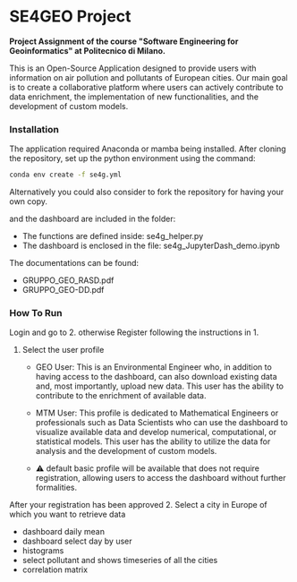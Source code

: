 # SE4GEO Project
**Project Assignment of the course "Software Engineering for Geoinformatics" at Politecnico di Milano.**

This is an Open-Source Application designed to provide users with information on air pollution and pollutants of European cities. Our main goal is to create a collaborative platform where users can actively contribute to data enrichment, the implementation of new functionalities, and the development of custom models.

### Installation
The application required Anaconda or mamba being installed. After cloning the repository, set up the python environment using the command:
```sh
conda env create -f se4g.yml
```
Alternatively you could also consider to fork the repository for having your own copy. 
     
 and the dashboard are included in the folder:
 * The functions are defined inside: se4g_helper.py
 * The dashboard is enclosed in the file: se4g_JupyterDash_demo.ipynb

The documentations can be found:
 * GRUPPO_GEO_RASD.pdf
 * GRUPPO_GEO-DD.pdf
 
### How To Run
Login and go to 2. otherwise Register following the instructions in 1.
1. Select the user profile
     * GEO User: This is an Environmental Engineer who, in addition to having access to the dashboard, can also download existing data and, most importantly, upload new data. This user has the ability to contribute to the enrichment of available data.
     * MTM User: This profile is dedicated to Mathematical Engineers or professionals such as Data Scientists who can use the dashboard to visualize available data and develop numerical, computational, or statistical models. This user has the ability to utilize the data for analysis and the development of custom models.

     * :warning:  default basic profile will be available that does not require registration, allowing users to access the dashboard without further formalities.

After your registration has been approved
2. Select a city in Europe of which you want to retrieve data
 * dashboard daily mean
 * dashboard select day by user
 * histograms
 * select pollutant and shows timeseries of all the cities 
 * correlation matrix
